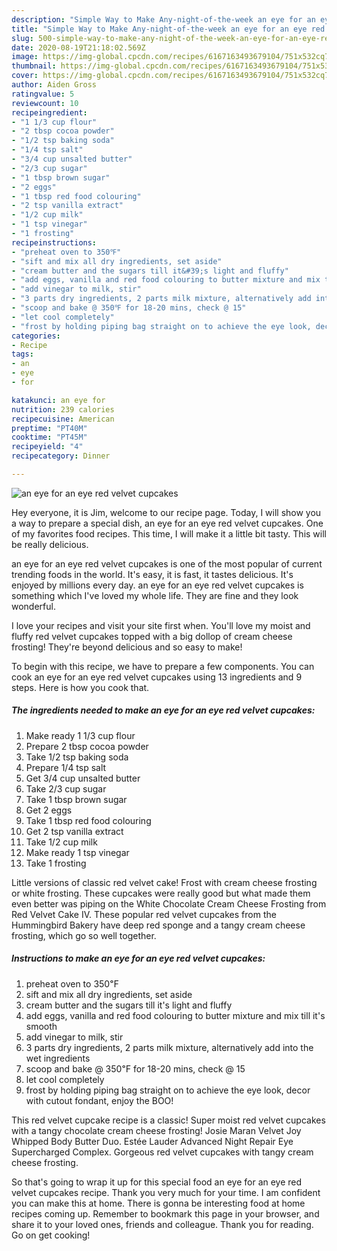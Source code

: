 ```yaml
---
description: "Simple Way to Make Any-night-of-the-week an eye for an eye red velvet cupcakes"
title: "Simple Way to Make Any-night-of-the-week an eye for an eye red velvet cupcakes"
slug: 500-simple-way-to-make-any-night-of-the-week-an-eye-for-an-eye-red-velvet-cupcakes
date: 2020-08-19T21:18:02.569Z
image: https://img-global.cpcdn.com/recipes/6167163493679104/751x532cq70/an-eye-for-an-eye-red-velvet-cupcakes-recipe-main-photo.jpg
thumbnail: https://img-global.cpcdn.com/recipes/6167163493679104/751x532cq70/an-eye-for-an-eye-red-velvet-cupcakes-recipe-main-photo.jpg
cover: https://img-global.cpcdn.com/recipes/6167163493679104/751x532cq70/an-eye-for-an-eye-red-velvet-cupcakes-recipe-main-photo.jpg
author: Aiden Gross
ratingvalue: 5
reviewcount: 10
recipeingredient:
- "1 1/3 cup flour"
- "2 tbsp cocoa powder"
- "1/2 tsp baking soda"
- "1/4 tsp salt"
- "3/4 cup unsalted butter"
- "2/3 cup sugar"
- "1 tbsp brown sugar"
- "2 eggs"
- "1 tbsp red food colouring"
- "2 tsp vanilla extract"
- "1/2 cup milk"
- "1 tsp vinegar"
- "1 frosting"
recipeinstructions:
- "preheat oven to 350℉"
- "sift and mix all dry ingredients, set aside"
- "cream butter and the sugars till it&#39;s light and fluffy"
- "add eggs, vanilla and red food colouring to butter mixture and mix till it&#39;s smooth"
- "add vinegar to milk, stir"
- "3 parts dry ingredients, 2 parts milk mixture, alternatively add into the wet ingredients"
- "scoop and bake @ 350℉ for 18-20 mins, check @ 15"
- "let cool completely"
- "frost by holding piping bag straight on to achieve the eye look, decor with cutout fondant, enjoy the BOO!"
categories:
- Recipe
tags:
- an
- eye
- for

katakunci: an eye for 
nutrition: 239 calories
recipecuisine: American
preptime: "PT40M"
cooktime: "PT45M"
recipeyield: "4"
recipecategory: Dinner

---
```



![an eye for an eye red velvet cupcakes](https://img-global.cpcdn.com/recipes/6167163493679104/751x532cq70/an-eye-for-an-eye-red-velvet-cupcakes-recipe-main-photo.jpg)

Hey everyone, it is Jim, welcome to our recipe page. Today, I will show you a way to prepare a special dish, an eye for an eye red velvet cupcakes. One of my favorites food recipes. This time, I will make it a little bit tasty. This will be really delicious.

an eye for an eye red velvet cupcakes is one of the most popular of current trending foods in the world. It's easy, it is fast, it tastes delicious. It's enjoyed by millions every day. an eye for an eye red velvet cupcakes is something which I've loved my whole life. They are fine and they look wonderful.

I love your recipes and visit your site first when. You&#39;ll love my moist and fluffy red velvet cupcakes topped with a big dollop of cream cheese frosting! They&#39;re beyond delicious and so easy to make!


To begin with this recipe, we have to prepare a few components. You can cook an eye for an eye red velvet cupcakes using 13 ingredients and 9 steps. Here is how you cook that.

<!--inarticleads1-->

##### The ingredients needed to make an eye for an eye red velvet cupcakes:

1. Make ready 1 1/3 cup flour
1. Prepare 2 tbsp cocoa powder
1. Take 1/2 tsp baking soda
1. Prepare 1/4 tsp salt
1. Get 3/4 cup unsalted butter
1. Take 2/3 cup sugar
1. Take 1 tbsp brown sugar
1. Get 2 eggs
1. Take 1 tbsp red food colouring
1. Get 2 tsp vanilla extract
1. Take 1/2 cup milk
1. Make ready 1 tsp vinegar
1. Take 1 frosting


Little versions of classic red velvet cake! Frost with cream cheese frosting or white frosting. These cupcakes were really good but what made them even better was piping on the White Chocolate Cream Cheese Frosting from Red Velvet Cake IV. These popular red velvet cupcakes from the Hummingbird Bakery have deep red sponge and a tangy cream cheese frosting, which go so well together. 

<!--inarticleads2-->

##### Instructions to make an eye for an eye red velvet cupcakes:

1. preheat oven to 350℉
1. sift and mix all dry ingredients, set aside
1. cream butter and the sugars till it&#39;s light and fluffy
1. add eggs, vanilla and red food colouring to butter mixture and mix till it&#39;s smooth
1. add vinegar to milk, stir
1. 3 parts dry ingredients, 2 parts milk mixture, alternatively add into the wet ingredients
1. scoop and bake @ 350℉ for 18-20 mins, check @ 15
1. let cool completely
1. frost by holding piping bag straight on to achieve the eye look, decor with cutout fondant, enjoy the BOO!


This red velvet cupcake recipe is a classic! Super moist red velvet cupcakes with a tangy chocolate cream cheese frosting! Josie Maran Velvet Joy Whipped Body Butter Duo. Estée Lauder Advanced Night Repair Eye Supercharged Complex. Gorgeous red velvet cupcakes with tangy cream cheese frosting. 

So that's going to wrap it up for this special food an eye for an eye red velvet cupcakes recipe. Thank you very much for your time. I am confident you can make this at home. There is gonna be interesting food at home recipes coming up. Remember to bookmark this page in your browser, and share it to your loved ones, friends and colleague. Thank you for reading. Go on get cooking!
